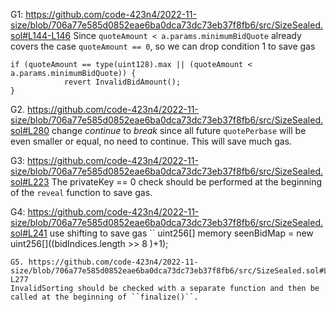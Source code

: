 G1: https://github.com/code-423n4/2022-11-size/blob/706a77e585d0852eae6ba0dca73dc73eb37f8fb6/src/SizeSealed.sol#L144-L146
Since ``quoteAmount < a.params.minimumBidQuote`` already covers the case ``quoteAmount == 0``, so we can drop condition 1 to save gas
```
if (quoteAmount == type(uint128).max || (quoteAmount < a.params.minimumBidQuote)) {
            revert InvalidBidAmount();
}
```
G2. https://github.com/code-423n4/2022-11-size/blob/706a77e585d0852eae6ba0dca73dc73eb37f8fb6/src/SizeSealed.sol#L280
change *continue* to *break* since all future ``quotePerbase`` will be even smaller or equal, no need to continue. This will save much gas.

G3: https://github.com/code-423n4/2022-11-size/blob/706a77e585d0852eae6ba0dca73dc73eb37f8fb6/src/SizeSealed.sol#L223
The privateKey == 0 check should be performed at the beginning of the ``reveal`` function to save gas.


G4: https://github.com/code-423n4/2022-11-size/blob/706a77e585d0852eae6ba0dca73dc73eb37f8fb6/src/SizeSealed.sol#L241
use shifting to save gas
``
uint256[] memory seenBidMap = new uint256[]((bidIndices.length >> 8 )+1);

```
G5. https://github.com/code-423n4/2022-11-size/blob/706a77e585d0852eae6ba0dca73dc73eb37f8fb6/src/SizeSealed.sol#L270-L277
InvalidSorting should be checked with a separate function and then be called at the beginning of ``finalize()``. 